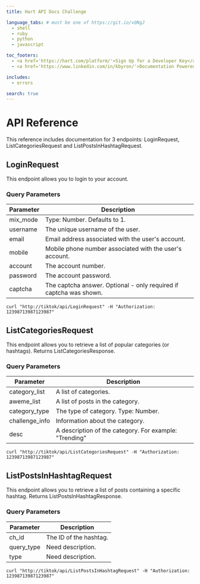 ```yaml
---
title: Hart API Docs Challenge

language_tabs: # must be one of https://git.io/vQNgJ
  - shell
  - ruby
  - python
  - javascript

toc_footers:
  - <a href='https://hart.com/platform/'>Sign Up for a Developer Key</a>
  - <a href='https://www.linkedin.com/in/kbyron/'>Documentation Powered by Kyle :-)</a>

includes:
  - errors

search: true
---
```


# API Reference

This reference includes documentation for 3 endpoints: LoginRequest, ListCategoriesRequest and ListPostsInHashtagRequest.

## LoginRequest

This endpoint allows you to login to your account.

### Query Parameters

Parameter | Description
--------- | -----------
mix_mode  | Type: Number. Defaults to 1.
username  | The unique username of the user.
email     | Email address associated with the user's account.
mobile    | Mobile phone number associated with the user's account.
account   | The account number.
password  | The account password.
captcha   | The captcha answer. Optional - only required if captcha was shown.

```shell
curl "http://tiktok/api/LoginRequest" -H "Authorization: 12398713987123987"
```

## ListCategoriesRequest

This endpoint allows you to retrieve a list of popular categories (or hashtags). Returns ListCategoriesResponse.

### Query Parameters

Parameter      | Description
---------      | -----------
category_list  | A list of categories.
aweme_list     | A list of posts in the category.
category_type  | The type of category. Type: Number.
challenge_info | Information about the category. 
desc           | A description of the category. For example: "Trending"

```shell
curl "http://tiktok/api/ListCategoriesRequest" -H "Authorization: 12398713987123987"
```

## ListPostsInHashtagRequest

This endpoint allows you to retrieve a list of posts containing a specific hashtag. Returns ListPostsInHashtagResponse.

### Query Parameters

Parameter      | Description
---------      | -----------
ch_id          | The ID of the hashtag.
query_type     | Need description.
type           | Need description.

```shell
curl "http://tiktok/api/ListPostsInHashtagRequest" -H "Authorization: 12398713987123987"
```



